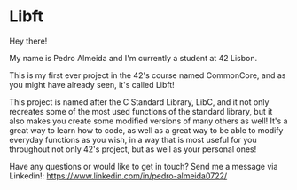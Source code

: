 # Libft

Hey there! 

My name is Pedro Almeida and I'm currently a student at 42 Lisbon. 

This is my first ever project in the 42's course named CommonCore, and as you might have already seen, it's called Libft!

This project is named after the C Standard Library, LibC, and it not only recreates some of the most used functions of the standard library, but it also makes you create some modified versions of many others as well! It's a great way to learn how to code, as well as a great way to be able to modify everyday functions as you wish, in a way that is most useful for you throughout not only 42's project, but as well as your personal ones!

Have any questions or would like to get in touch? Send me a message via Linkedin!: https://www.linkedin.com/in/pedro-almeida0722/
